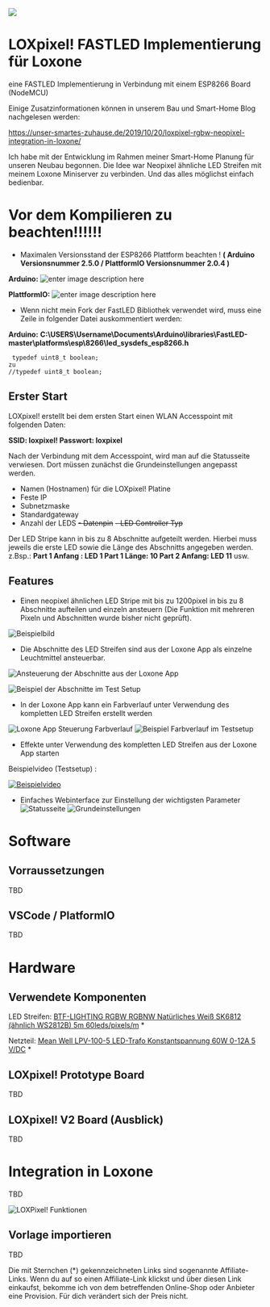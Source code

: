 
![](https://unser-smartes-zuhause.de/wp-content/uploads/2019/11/logo.png)
# LOXpixel!  FASTLED Implementierung für Loxone

eine FASTLED Implementierung in Verbindung mit einem ESP8266 Board (NodeMCU)

Einige Zusatzinformationen können in unserem Bau und Smart-Home Blog nachgelesen werden:

https://unser-smartes-zuhause.de/2019/10/20/loxpixel-rgbw-neopixel-integration-in-loxone/

Ich habe mit der Entwicklung im Rahmen meiner Smart-Home Planung für unseren Neubau begonnen. Die Idee war Neopixel ähnliche LED Streifen mit meinem Loxone Miniserver zu verbinden. Und das alles möglichst einfach bedienbar.
# Vor dem Kompilieren zu beachten!!!!!!

 - Maximalen Versionsstand der ESP8266 Plattform beachten ! 
 **( Arduino Versionsnummer 2.5.0 / PlattformIO Versionsnummer 2.0.4 )** 
 
**Arduino:**
![enter image description here](https://unser-smartes-zuhause.de/wp-content/uploads/2019/11/2019-11-23-14_50_48-StackEdit-e1574517300840.png)

**PlattformIO:**
![enter image description here](https://unser-smartes-zuhause.de/wp-content/uploads/2019/11/2019-11-23-14_51_45-PIO-Home-LOXpixel_Conf_PlattformIO-Kombiniert-Visual-Studio-Code.png)

 - Wenn nicht mein Fork der FastLED Bibliothek verwendet wird, muss eine Zeile in folgender Datei auskommentiert werden:
 
 **Arduino:**
 **C:\USERS\Username\Documents\Arduino\libraries\FastLED-master\platforms\esp\8266\led_sysdefs_esp8266.h**
 
     typedef uint8_t boolean;
    zu
    //typedef uint8_t boolean;

## Erster Start
LOXpixel! erstellt bei dem ersten Start einen WLAN Accesspoint mit folgenden Daten:

**SSID: loxpixel!
Passwort: loxpixel**

Nach der Verbindung mit dem Accesspoint, wird man auf die Statusseite verwiesen. Dort müssen zunächst die Grundeinstellungen angepasst werden.

 - Namen (Hostnamen) für die LOXpixel! Platine
 - Feste IP 
 - Subnetzmaske
 - Standardgateway
 - Anzahl der LEDS
 ~~- Datenpin~~
 ~~- LED Controller Typ~~

Der LED Stripe kann in bis zu 8 Abschnitte aufgeteilt werden. Hierbei muss jeweils die erste LED sowie die Länge des Abschnitts angegeben werden.
z.Bsp.:
**Part 1 Anfang :  LED 1
Part 1 Länge:  10
Part 2 Anfang: LED 11**
usw.
## Features
 - Einen neopixel ähnlichen LED Stripe mit bis zu 1200pixel in bis zu 8 Abschnitte aufteilen und einzeln ansteuern (Die Funktion mit mehreren Pixeln und Abschnitten wurde bisher nicht geprüft). 
 
![Beispielbild](https://i2.wp.com/unser-smartes-zuhause.de/wp-content/uploads/2019/10/2019-10-19-13_19_33-Window.png?w=827&ssl=1)
 
 - Die Abschnitte des LED Streifen sind aus der Loxone App als einzelne Leuchtmittel ansteuerbar.
 
![Ansteuerung der Abschnitte aus der Loxone App](https://unser-smartes-zuhause.de/wp-content/uploads/2019/11/Screenshot_2019-11-02-22-30-11-027_com.loxone.kerberos_Easy-Resize.com_.jpg)

![Beispiel der Abschnitte im Test Setup](https://unser-smartes-zuhause.de/wp-content/uploads/2019/11/IMG_20191102_223022_1_Easy-Resize.com_.jpg)

- In der Loxone App kann ein Farbverlauf unter Verwendung des kompletten LED Streifen erstellt werden

![Loxone App Steuerung Farbverlauf](https://unser-smartes-zuhause.de/wp-content/uploads/2019/11/Screenshot_2019-11-02-22-31-48-058_com.loxone.kerberos_Easy-Resize.com_.jpg)
![Beispiel Farbverlauf im Testsetup](https://unser-smartes-zuhause.de/wp-content/uploads/2019/11/IMG_20191102_223200_Easy-Resize.com_.jpg)

- Effekte unter Verwendung des kompletten LED Streifen aus der Loxone App starten

Beispielvideo (Testsetup) :

[![Beispielvideo](http://img.youtube.com/vi/hsXI4zp1-I4/0.jpg)](http://www.youtube.com/watch?v=hsXI4zp1-I4)

- Einfaches Webinterface zur Einstellung der wichtigsten Parameter
![Statusseite](https://unser-smartes-zuhause.de/wp-content/uploads/2019/11/Screenshot_2019-11-02-23-11-58-708_com.android.chrome_Easy-Resize.com_.jpg)
![Grundeinstellungen](https://unser-smartes-zuhause.de/wp-content/uploads/2019/11/Screenshot_2019-11-02-23-12-25-713_com.android.chrome_Easy-Resize.com_.jpg)
# Software
## Vorraussetzungen
TBD
## VSCode / PlatformIO
TBD
# Hardware
## Verwendete Komponenten
LED Streifen:  [BTF-LIGHTING RGBW RGBNW Natürliches Weiß SK6812 (ähnlich WS2812B) 5m 60leds/pixels/m](https://www.amazon.de/BTF-LIGHTING-Nat%C3%BCrliches-Individuell-adressierbar-nicht-wasserdicht/dp/B01N2PC9KK/ref=as_li_ss_tl?th=1&linkCode=ll1&tag=unsersmarte01-21&linkId=7286a35d1bcb23a684513b37aa95e789&language=de_DE)  *

Netzteil:  [Mean Well LPV-100-5 LED-Trafo Konstantspannung 60W 0-12A 5 V/DC](https://www.amazon.de/gp/product/B00MWQF6M2/ref=as_li_ss_tl?ie=UTF8&psc=1&linkCode=ll1&tag=unsersmarte01-21&linkId=ce2ce103875b0810fd30c44153c2f10d&language=de_DE)  *

## LOXpixel! Prototype Board
TBD
## LOXpixel! V2 Board (Ausblick)
TBD

# Integration in Loxone
TBD

![LOXPixel! Funktionen](https://unser-smartes-zuhause.de/wp-content/uploads/2019/11/Screenshot_2019-11-02-22-30-55-465_com.loxone.kerberos_Easy-Resize.com_.jpg)
## Vorlage importieren
TBD

Die mit Sternchen (*) gekennzeichneten Links sind sogenannte Affiliate-Links. Wenn du auf so einen Affiliate-Link klickst und über diesen Link einkaufst, bekomme ich von dem betreffenden Online-Shop oder Anbieter eine Provision. Für dich verändert sich der Preis nicht.
